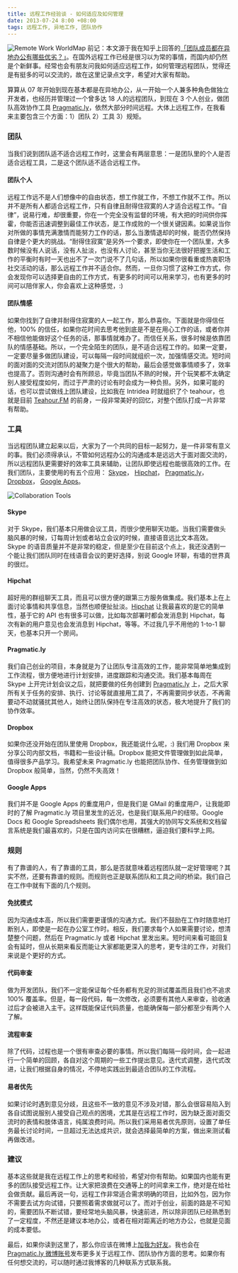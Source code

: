 ```yaml
---
title: 远程工作经验谈 - 如何适应及如何管理
date: 2013-07-24 8:00 +08:00
tags: 远程工作, 异地工作, 团队协作
---
```


![Remote Work WorldMap](remote-team-the-things-you-should-know/remote-work-worldmap.jpg)
前记：本文源于我在知乎上回答的[「团队成员都在异地办公有哪些优劣？」](http://www.zhihu.com/question/20011303/answer/17978689)。在国外远程工作已经是很习以为常的事情，而国内却仍然是个新鲜事。经常也会有朋友问我如何适应远程工作，如何管理远程团队，觉得还是有挺多的可以交流的，故在这里记录点文字，希望对大家有帮助。

算算从 07 年开始到现在基本都是在异地办公，从一开始一个人兼多种角色做独立开发者，也经历并管理过一个曾多达 18 人的远程团队，到现在 3 个人创业，做团队高效协作工具 [Pragmatic.ly](https://pragmatic.ly "团队高效协作工具")，依然大部分时间远程。大体上远程工作，在我看来主要包含三个方面：1）团队 2）工具 3）规矩。

### 团队

当我们说到团队适不适合远程工作时，这里会有两层意思：一是团队里的个人是否适合远程工具，二是这个团队适不适合远程工作。

#### 团队个人

远程工作远不是人们想像中的自由状态，想工作就工作，不想工作就不工作。所以并不是所有人都适合远程工作，只有自律且耐得住寂寞的人才适合远程工作。“自律”，说易行难，却很重要，你在一个完全没有监督的环境，有大把的时间供你挥霍，你能否迅速调整到最佳工作状态，是工作成败的一个很关键因素。如果说当你对所做的事情充满激情而能努力工作的话，那么当激情退却的时候，能否仍然保持自律是个更大的挑战。“耐得住寂寞”是另外一个要求，即使你在一个团队里，大多数时候没有人说话，没有人扯淡，也没有人讨论，甚至当你无法很好把握生活和工作的平衡时有时一天也出不了一次门说不了几句话，所以如果你很看重或热衷职场社交活动的话，那么远程工作并不适合你。然而，一旦你习惯了这种工作方式，你会发现你可以选择更自由的工作方式，有更多的时间可以用来学习，也有更多的时间可以陪伴家人，你会喜欢上这种感觉，:)

#### 团队情感

如果你找到了自律并耐得住寂寞的人一起工作，那么恭喜你。下面就是你得信任他，100% 的信任，如果你花时间去思考他到底是不是在用心工作的话，或者你并不相信他能做好这个任务的话，那事情就难办了。而信任关系，很多时候是依靠团队的情感基础。所以，一个完全陌生的团队，是不适合远程工作的。如果一定要，一定要尽量多做团队建设，可以每隔一段时间就组织一次，加强情感交流。短时间的面对面的交流对团队的凝聚力是个很大的帮助，最后会感觉做事情顺多了，效率也提高了。否则沟通时会有所顾忌，毕竟当团队不熟的时候，开个玩笑都不太确定别人接受程度如何，而过于严肃的讨论有时会成为一种负担。另外，如果可能的话，也可以尝试做线上团队建设，比如我在 Intridea 时就组织了个 teahour，也就是目前 [Teahour.FM](http://teahour.fm) 的前身，一段非常美好的回忆，对整个团队打成一片非常有帮助。

### 工具

当远程团队建立起来以后，大家为了一个共同的目标一起努力，是一件非常有意义的事。我们必须得承认，不管如何远程办公的沟通成本是远远大于面对面交流的，所以远程团队更需要好的效率工具来辅助，让团队即使远程也能很高效的工作。在我们团队，主要使用的有五个应用： [Skype](http://skype.com)， [Hipchat](https://hipchat.com)， [Pragmatic.ly](https://pragmatic.ly "团队高效协作软件")， [Dropbox](https://dropbox.com)， [Google Apps](https://www.google.com/intl/zh-CN/enterprise/apps/business/)。

![Collaboration Tools](remote-team-the-things-you-should-know/collaboration-tools.jpg)

#### Skype

对于 Skype，我们基本只用做会议工具，而很少使用聊天功能。当我们需要做头脑风暴的时候，订每周计划或者站立会议的时候，直接语音远比文本高效。 Skype 的语音质量并不是非常的稳定，但是至少在目前这个点上，我还没遇到一个能让我们团队同时在线语音会议的更好选择，别说 Google 环聊，有墙的世界真的很烂。

#### Hipchat

超好用的群组聊天工具，而且可以很方便的跟第三方服务做集成。我们基本上在上面讨论事情和共享信息，当然也顺便扯扯淡。[Hipchat](https://hipchat.com) 让我最喜欢的是它的简单性，基于它的 API 也有很多可以做，比如每次部署时都会发消息到 Hipchat，每次有新的用户意见也会发消息到 Hipchat，等等。不过我几乎不用他的 1-to-1 聊天，也基本只开一个房间。

#### Pragmatic.ly

我们自己创业的项目，本身就是为了让团队专注高效的工作，能非常简单地集成到工作流程，很方便地进行计划安排，进度跟踪和沟通交流。我们基本每周在 Skype 上开完计划会议之后，就把要做的任务创建到 [Pragmatic.ly](https://pragmatic.ly "高效任务管理工具") 上，之后大家所有关于任务的安排、执行、讨论等就直接用工具了，不再需要同步状态，不再需要动不动就骚扰其他人，始终让团队保持在专注高效的状态，极大地提升了我们的协作效率。

#### Dropbox

如果你还没开始在团队里使用 Dropbox，我还能说什么呢，:)  我们用 Dropbox 来分享公司内部文档，书籍和一些设计稿。Dropbox 能把文件管理做到如此简单，值得很多产品学习。我希望未来 Pragmatic.ly 也能把团队协作、任务管理做到如 Dropbox 般简单，当然，仍然不失高效！

#### Google Apps

我们并不是 Google Apps 的重度用户，但是我们是 GMail 的重度用户，让我能即时的了解 Pragmatic.ly 项目里发生的近况，也是我们联系用户的纽带。Google Docs 和 Google Spreadsheets 我们偶尔也用，其强大的协同写文系统和文档留言系统是我们最喜欢的，只是在国内访问实在很糟糕，逼迫我们要科学上网。

### 规则

有了靠谱的人，有了靠谱的工具，那么是否就意味着远程团队就一定好管理呢？其实不然，还要有靠谱的规则。而规则也正是联系团队和工具之间的桥梁。我们自己在工作中就有下面的几个规则。

#### 免扰模式

因为沟通成本高，所以我们需要更谨慎的沟通方式。我们不鼓励在工作时随意地打断别人，即使是一起在办公室工作时。相反，我们要求每个人如果需要讨论，想清楚整个问题，然后在 Pragmatic.ly 或者 Hipchat 里发出来。短时间来看可能回复会有延时，但从长期来看反而能让大家都能更深入的思考，更专注的工作，对我们来说是个更好的方式。

#### 代码审查

做为开发团队，我们不一定能保证每个任务都有充足的测试覆盖而且我们也不追求 100% 覆盖率。但是，每一段代码，每一次修改，必须要有其他人来审查，验收通过后才会被进入主干。这样既能保证代码质量，也能确保每一部分都至少有两个人了解。

#### 流程审查

除了代码，过程也是一个很有审查必要的事情。所以我们每隔一段时间，会一起进行一个简单的回顾，各自对这个周期的一些工作提出意见。迭代式调整，迭代式改进，让我们根据自身的情况，不停地实践出到最适合团队的工作流程。

#### 易者优先

如果讨论时遇到意见分歧，且这些不一致的意见不涉及对错，那么会很容易陷入到各自试图说服别人接受自己观点的困境，尤其是在远程工作时，因为缺乏面对面交流时的表情和肢体语言，纯属浪费时间。所以我们采用易者优先原则，设置了单任务最长讨论时间，一旦超过无法达成共识，就会选择最简单的方案，做出来测试看再做改进。

### 建议

基本这些就是我在远程工作上的思考和经验，希望对你有帮助。如果国内也能有更多的团队接受远程工作。让大家把浪费在交通等上的时间拿来工作，绝对是在给社会做贡献。最后再说一句，远程工作非常适合需求明确的项目，比如外包，因为你不需要去试方向试错，只要照着需求做就可以了。而对于创业，前面的路是不可知的，需要团队不断试错，要经常地头脑风暴，快速前进，所以除非团队已经熟悉到了一定程度，不然还是建议本地办公，或者在相对距离近的地方办公，也就是见面的成本要低。

最后，如果你读到这里了，那么你应该在微博上[加我为好友](http://weibo.com/presently)。我也会在 [Pragmatic.ly 微博账号](http://weibo.com/pragmaticly)发布更多关于远程工作、团队协作方面的思考。如果你有任何想交流的，可以随时通过我博客的几种联系方式联系我。

